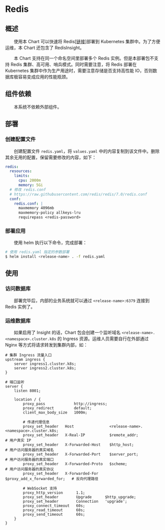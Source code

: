 # Redis
## 概述
&emsp;&emsp;使用本 Chart 可以快速将 Redis[[链接](https://redis.io)]部署到 Kubernetes 集群中。为了方便运维，本 Chart 还包含了 RedisInsight。

&emsp;&emsp;本 Chart 支持在同一个命名空间里部署多个 Redis 实例。但是本部署包不支持 Redis 集群、高可用、哨兵模式。同时需要注意，将 Redis 部署在 Kubernetes 集群中作为生产用途时，需要注意存储是否支持高性能 IO，否则数据库极容易变成应用的性能瓶颈。

## 组件依赖
&emsp;&emsp;本系统不依赖外部组件。

## 部署
### 创建配置文件
&emsp;&emsp;创建配置文件 `redis.yaml`，将 `values.yaml` 中的内容复制到该文件中。删除其余无用的配置，保留需要修改的内容，如下：

```yaml
redis:
  resources:
    limits:
      cpu: 2000m
      memory: 5Gi
  # 修改 redis.conf
  # https://raw.githubusercontent.com/redis/redis/7.0/redis.conf
  conf:
    redis.conf: |
      maxmemory 4096mb
      maxmemory-policy allkeys-lru
      requirepass <redis-password>
```

### 部署应用
&emsp;&emsp;使用 helm 执行以下命令，完成部署：

```bash
# 使用 redis.yaml 指定的参数部署
$ helm install <release-name> . -f redis.yaml
```

## 使用
### 访问数据库
&emsp;&emsp;部署完毕后，内部的业务系统就可以通过 `<release-name>:6379` 连接到 Redis 实例了。

### 运维数据库
&emsp;&emsp;如果启用了 Insight 的话，Chart 包会创建一个监听域名 `<release-name>.<namespace>.cluster.k8s` 的 Ingress 资源。运维人员需要自行在外部通过 Nginx 等方式将请求转发到集群内部，如：

```nginx
# 集群 Ingress 流量入口
upstream ingress {
    server ingress1.cluster.k8s;
    server ingress2.cluster.k8s;
}

# 端口监听
server {
    listen 8001;

    location / {
        proxy_pass             http://ingress;
        proxy_redirect         default;
        client_max_body_size   1000m;

        # 传递代理信息
        proxy_set_header   Host                <release-name>.<namespace>.cluster.k8s;
        proxy_set_header   X-Real-IP           $remote_addr;                 # 用户真实 IP
        proxy_set_header   X-Forwarded-Host    $http_host;                   # 用户访问服务器的真实域名
        proxy_set_header   X-Forwarded-Port    $server_port;                 # 用户访问服务器的真实端口
        proxy_set_header   X-Forwarded-Proto   $scheme;                      # 用户访问服务器的真实协议
        proxy_set_header   X-Forwarded-For     $proxy_add_x_forwarded_for;   # 反向代理路径

        # WebSocket 支持
        proxy_http_version      1.1;
        proxy_set_header        Upgrade      $http_upgrade;
        proxy_set_header        Connection   'upgrade';
        proxy_connect_timeout   60s;
        proxy_read_timeout      60s;
        proxy_send_timeout      60s;
    }
}
```
